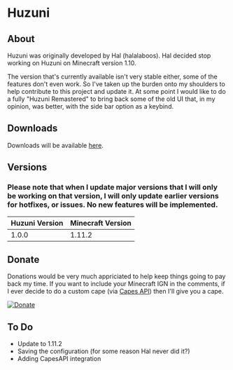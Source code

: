 # Huzuni
## About
Huzuni was originally developed by Hal (halalaboos). Hal decided stop working on Huzuni on Minecraft version 1.10. 

The version that's currently available isn't very stable either, some of the features don't even work. So I've taken up the burden onto my shoulders to help contribute to this project and update it. At some point I would like to do a fully "Huzuni Remastered" to bring back some of the old UI that, in my opinion, was better, with the side bar option as a keybind.

## Downloads
Downloads will be available [here](https://github.com/MatthewSH/minecraft-Huzuni/releases).

## Versions
### Please note that when I update major versions that I will only be working on that version, I will only update earlier versions for hotfixes, or issues. No new features will be implemented.

| Huzuni Version | Minecraft Version |
|----------------|-------------------|
| 1.0.0          | 1.11.2            |

## Donate
Donations would be very much appriciated to help keep things going to pay back my time. If you want to include your Minecraft IGN in the comments, if I ever decide to do a custom cape (via [Capes API](http://capesapi.com)) then I'll give you a cape.

[![Donate](http://i.imgur.com/CaOID2S.png)](https://ko-fi.com/636QU7F12V5F)

## To Do
- Update to 1.11.2
- Saving the configuration (for some reason Hal never did it?)
- Adding CapesAPI integration
